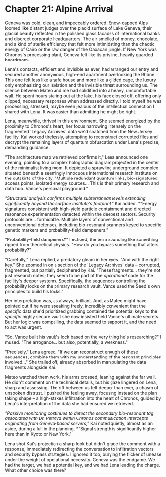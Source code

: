 # Chapter 21: Alpine Arrival

Geneva was cold, clean, and impeccably ordered. Snow-capped Alps loomed like distant judges over the placid surface of Lake Geneva, their glacial beauty reflected in the polished glass facades of international banks and discreet corporate headquarters. The air smelled of money, chocolate, and a kind of sterile efficiency that felt more intimidating than the chaotic energy of Cairo or the raw danger of the Oaxacan jungle. If New York was Chronos's processing plant, Geneva felt like its pristine, heavily guarded boardroom.

Lena's contacts, efficient and invisible as ever, had arranged our entry and secured another anonymous, high-end apartment overlooking the Rhône. This one felt less like a safe house and more like a gilded cage, the luxury only emphasizing our isolation and the invisible threat surrounding us. The silence between Mateo and me had solidified into a heavy, uncomfortable wall. He spent hours staring out at the lake, his face closed off, offering only clipped, necessary responses when addressed directly. I told myself he was processing, stressed, maybe even jealous of the intellectual connection I shared with Lena. It was easier than admitting he might be right.

Lena, meanwhile, thrived in this environment. She seemed energized by the proximity to Chronos's heart, her focus narrowing intensely on the fragmented 'Legacy Archives' data we'd snatched from the New Jersey facility. Kai worked tirelessly, attempting to reconstruct corrupted files and decrypt the remaining layers of quantum obfuscation under Lena's precise, demanding guidance.

"The architecture map we retrieved confirms it," Lena announced one evening, pointing to a complex holographic diagram projected in the center of the minimalist living room. It depicted a sprawling underground complex situated beneath a seemingly innocuous international research institute on the outskirts of the city. "Multiple redundant quantum links, bio-signatured access points, isolated energy sources… This is their primary research and data hub. Vance's personal playground."

*"Structural analysis confirms multiple subterranean levels extending significantly beyond the surface institute's footprint,"* Kai added. *"Energy signatures consistent with high-yield particle containment and directed resonance experimentation detected within the deepest sectors. Security protocols are… formidable. Multiple layers of conventional and unconventional defenses, including bio-resonant scanners keyed to specific genetic markers and probability-field dampeners."

"Probability-field dampeners?" I echoed, the term sounding like something ripped from theoretical physics. "How do you bypass something that alters probability?"

"Carefully," Lena replied, a predatory gleam in her eyes. "And with the right key." She zoomed in on a section of the 'Legacy Archives' data – corrupted, fragmented, but partially deciphered by Kai. "These fragments… they're not just research notes; they seem to be part of the *operational* code for the facility's deeper systems. Specifically, the sequences controlling the probability locks on the primary research vault. Vance used the Seed's own principles to build his locks."

Her interpretation was, as always, brilliant. And, as Mateo might have pointed out if he were speaking freely, incredibly convenient that the *specific* data she'd prioritized grabbing contained the potential keys to the *specific* highly secure vault she now insisted held Vance's ultimate secrets. But her logic was compelling, the data seemed to support it, and the need to act was urgent.

"So, Vance built his vault's lock based on the very thing he's researching?" I mused. "The arrogance… but also, potentially, a weakness."

"Precisely," Lena agreed. "If we can reconstruct enough of these sequences, combine them with my understanding of the resonant principles involved…" She trailed off, already absorbed in manipulating the data fragments alongside Kai.

Mateo watched them work, his arms crossed, leaning against the far wall. He didn't comment on the technical details, but his gaze lingered on Lena, sharp and assessing. The rift between us felt deeper than ever, a chasm of unspoken distrust. I pushed the feeling away, focusing instead on the plan taking shape – a high-stakes infiltration into the heart of Chronos, guided by Lena's interpretation of the data she had ensured we retrieved.

*"Passive monitoring continues to detect the secondary bio-resonant tag associated with Dr. Petrova within Chronos communication intercepts originating from Geneva-based servers,"* Kai noted quietly, almost as an aside, during a lull in the planning. *"Signal strength is significantly higher here than in Kyoto or New York."

Lena shot Kai's projection a sharp look but didn't grace the comment with a response, immediately redirecting the conversation to infiltration vectors and security bypass strategies. I ignored it too, burying the flicker of unease under the weight of operational necessity. Geneva was the endgame. We had the target, we had a potential key, and we had Lena leading the charge. What other choice was there? 